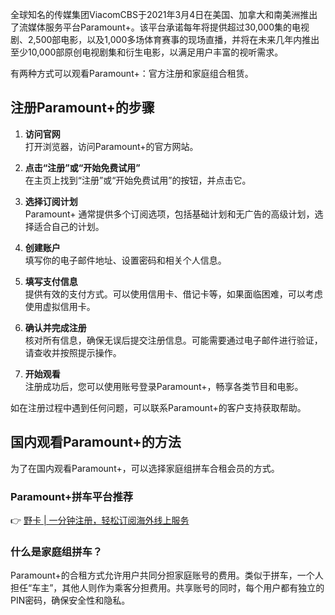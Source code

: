 全球知名的传媒集团ViacomCBS于2021年3月4日在美国、加拿大和南美洲推出了流媒体服务平台Paramount+。该平台承诺每年将提供超过30,000集的电视剧、2,500部电影，以及1,000多场体育赛事的现场直播，并将在未来几年内推出至少10,000部原创电视剧集和衍生电影，以满足用户丰富的视听需求。

有两种方式可以观看Paramount+：官方注册和家庭组合租赁。

## 注册Paramount+的步骤

1. **访问官网**  
   打开浏览器，访问Paramount+的官方网站。

2. **点击“注册”或“开始免费试用”**  
   在主页上找到“注册”或“开始免费试用”的按钮，并点击它。

3. **选择订阅计划**  
   Paramount+ 通常提供多个订阅选项，包括基础计划和无广告的高级计划，选择适合自己的计划。

4. **创建账户**  
   填写你的电子邮件地址、设置密码和相关个人信息。

5. **填写支付信息**  
   提供有效的支付方式。可以使用信用卡、借记卡等，如果面临困难，可以考虑使用虚拟信用卡。

6. **确认并完成注册**  
   核对所有信息，确保无误后提交注册信息。可能需要通过电子邮件进行验证，请查收并按照提示操作。

7. **开始观看**  
   注册成功后，您可以使用账号登录Paramount+，畅享各类节目和电影。

如在注册过程中遇到任何问题，可以联系Paramount+的客户支持获取帮助。

## 国内观看Paramount+的方法

为了在国内观看Paramount+，可以选择家庭组拼车合租会员的方式。

### Paramount+拼车平台推荐

👉 [野卡 | 一分钟注册，轻松订阅海外线上服务](https://bit.ly/bewildcard)

### 什么是家庭组拼车？

Paramount+的合租方式允许用户共同分担家庭账号的费用。类似于拼车，一个人担任“车主”，其他人则作为乘客分担费用。共享账号的同时，每个用户都有独立的PIN密码，确保安全性和隐私。